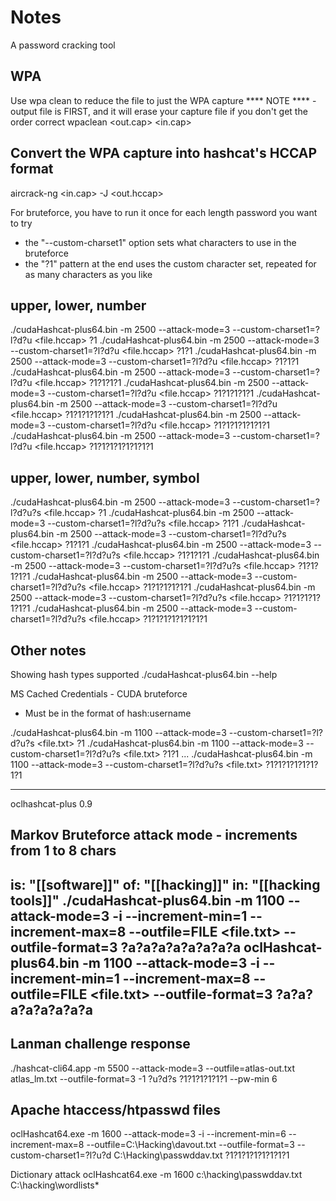 
# Notes
A password cracking tool

## WPA
Use wpa clean to reduce the file to just the WPA capture
**** NOTE **** - output file is FIRST, and it will erase your capture file if you don't get the order correct
wpaclean <out.cap> <in.cap>

## Convert the WPA capture into hashcat's HCCAP format
aircrack-ng <in.cap> -J <out.hccap>

For bruteforce, you have to run it once for each length password you want to try
- the "--custom-charset1" option sets what characters to use in the bruteforce
- the "?1" pattern at the end uses the custom character set, repeated for as many characters as you like

## upper, lower, number
./cudaHashcat-plus64.bin -m 2500 --attack-mode=3 --custom-charset1=?l?d?u <file.hccap> ?1
./cudaHashcat-plus64.bin -m 2500 --attack-mode=3 --custom-charset1=?l?d?u <file.hccap> ?1?1
./cudaHashcat-plus64.bin -m 2500 --attack-mode=3 --custom-charset1=?l?d?u <file.hccap> ?1?1?1
./cudaHashcat-plus64.bin -m 2500 --attack-mode=3 --custom-charset1=?l?d?u <file.hccap> ?1?1?1?1
./cudaHashcat-plus64.bin -m 2500 --attack-mode=3 --custom-charset1=?l?d?u <file.hccap> ?1?1?1?1?1
./cudaHashcat-plus64.bin -m 2500 --attack-mode=3 --custom-charset1=?l?d?u <file.hccap> ?1?1?1?1?1?1
./cudaHashcat-plus64.bin -m 2500 --attack-mode=3 --custom-charset1=?l?d?u <file.hccap> ?1?1?1?1?1?1?1
./cudaHashcat-plus64.bin -m 2500 --attack-mode=3 --custom-charset1=?l?d?u <file.hccap> ?1?1?1?1?1?1?1?1

## upper, lower, number, symbol
./cudaHashcat-plus64.bin -m 2500 --attack-mode=3 --custom-charset1=?l?d?u?s <file.hccap> ?1
./cudaHashcat-plus64.bin -m 2500 --attack-mode=3 --custom-charset1=?l?d?u?s <file.hccap> ?1?1
./cudaHashcat-plus64.bin -m 2500 --attack-mode=3 --custom-charset1=?l?d?u?s <file.hccap> ?1?1?1
./cudaHashcat-plus64.bin -m 2500 --attack-mode=3 --custom-charset1=?l?d?u?s <file.hccap> ?1?1?1?1
./cudaHashcat-plus64.bin -m 2500 --attack-mode=3 --custom-charset1=?l?d?u?s <file.hccap> ?1?1?1?1?1
./cudaHashcat-plus64.bin -m 2500 --attack-mode=3 --custom-charset1=?l?d?u?s <file.hccap> ?1?1?1?1?1?1
./cudaHashcat-plus64.bin -m 2500 --attack-mode=3 --custom-charset1=?l?d?u?s <file.hccap> ?1?1?1?1?1?1?1
./cudaHashcat-plus64.bin -m 2500 --attack-mode=3 --custom-charset1=?l?d?u?s <file.hccap> ?1?1?1?1?1?1?1?1

## Other notes
Showing hash types supported
./cudaHashcat-plus64.bin --help

MS Cached Credentials - CUDA bruteforce
- Must be in the format of hash:username

./cudaHashcat-plus64.bin -m 1100 --attack-mode=3 --custom-charset1=?l?d?u?s <file.txt> ?1
./cudaHashcat-plus64.bin -m 1100 --attack-mode=3 --custom-charset1=?l?d?u?s <file.txt> ?1?1
...
./cudaHashcat-plus64.bin -m 1100 --attack-mode=3 --custom-charset1=?l?d?u?s <file.txt> ?1?1?1?1?1?1?1?1



----------
oclhashcat-plus 0.9

## Markov Bruteforce attack mode - increments from 1 to 8 chars
is: "[[software]]"
of: "[[hacking]]"
in: "[[hacking tools]]"
./cudaHashcat-plus64.bin -m 1100 --attack-mode=3 -i --increment-min=1 --increment-max=8 --outfile=FILE <file.txt> --outfile-format=3 ?a?a?a?a?a?a?a?a
oclHashcat-plus64.bin -m 1100 --attack-mode=3 -i --increment-min=1 --increment-max=8 --outfile=FILE <file.txt> --outfile-format=3 ?a?a?a?a?a?a?a?a
---
## Lanman challenge response
./hashcat-cli64.app -m 5500 --attack-mode=3 --outfile=atlas-out.txt atlas_lm.txt --outfile-format=3 -1 ?u?d?s ?1?1?1?1?1?1 --pw-min 6

## Apache htaccess/htpasswd files
oclHashcat64.exe -m 1600 --attack-mode=3 -i --increment-min=6 --increment-max=8 --outfile=C:\Hacking\davout.txt --outfile-format=3 --custom-charset1=?l?u?d C:\Hacking\passwddav.txt ?1?1?1?1?1?1?1?1

Dictionary attack
oclHashcat64.exe -m 1600 c:\hacking\passwddav.txt C:\hacking\wordlists\*
